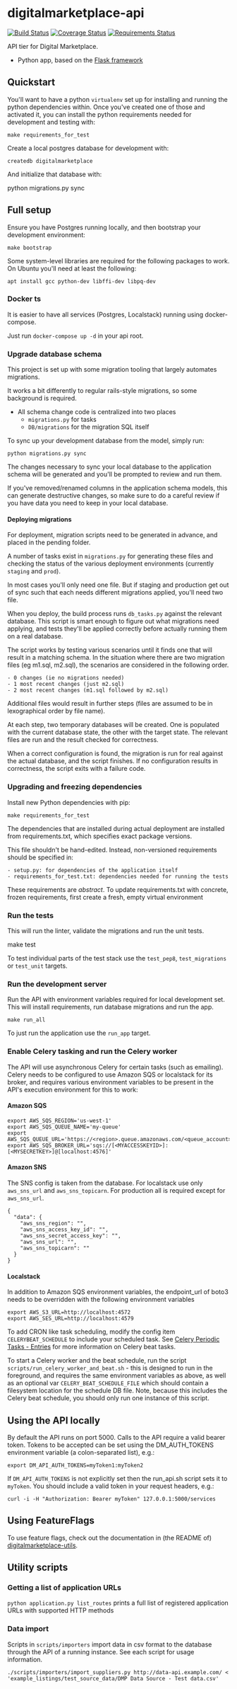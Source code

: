 # digitalmarketplace-api

[![Build Status](https://travis-ci.org/alphagov/digitalmarketplace-api.svg?branch=master)](https://travis-ci.org/alphagov/digitalmarketplace-api)
[![Coverage Status](https://coveralls.io/repos/alphagov/digitalmarketplace-api/badge.svg?branch=master&service=github)](https://coveralls.io/github/alphagov/digitalmarketplace-api?branch=master)
[![Requirements Status](https://requires.io/github/alphagov/digitalmarketplace-api/requirements.svg?branch=master)](https://requires.io/github/alphagov/digitalmarketplace-api/requirements/?branch=master)

API tier for Digital Marketplace.

- Python app, based on the [Flask framework](http://flask.pocoo.org/)

## Quickstart

You'll want to have a python `virtualenv` set up for installing and running the python dependencies within. Once you've created one of those and activated it, you can install the python requirements needed for development and testing with:

	make requirements_for_test

Create a local postgres database for development with:

	createdb digitalmarketplace

And initialize that database with:

 python migrations.py sync


## Full setup

Ensure you have Postgres running locally, and then bootstrap your development environment:

	make bootstrap

Some system-level libraries are required for the following packages to work. On Ubuntu you'll need at least the following:

	apt install gcc python-dev libffi-dev libpq-dev

### Docker ts

It is easier to have all services (Postgres, Localstack) running using docker-compose.

Just run `docker-compose up -d` in your api root.

### Upgrade database schema

This project is set up with some migration tooling that largely automates migrations.

It works a bit differently to regular rails-style migrations, so some background is required.

- All schema change code is centralized into two places
	- `migrations.py` for tasks
	- `DB/migrations` for the migration SQL itself

To sync up your development database from the model, simply run:

	python migrations.py sync

The changes necessary to sync your local database to the application schema will be generated and you'll be prompted to review and run them.

If you've removed/renamed columns in the application schema models, this can generate destructive changes, so make sure to do a careful review if you have data you need to keep in your local database.

#### Deploying migrations

For deployment, migration scripts need to be generated in advance, and placed in the pending folder.

A number of tasks exist in `migrations.py` for generating these files and checking the status of the various deployment environments (currently `staging` and `prod`).

In most cases you'll only need one file. But if staging and production get out of sync such that each needs different migrations applied, you'll need two file.

When you deploy, the build process runs `db_tasks.py` against the relevant database. This script is smart enough to figure out what migrations need applying, and tests they'll be applied correctly before actually running them on a real database.

The script works by testing various scenarios until it finds one that will result in a matching schema. In the situation where there are two migration files (eg m1.sql, m2.sql), the scenarios are considered in the following order.

	- 0 changes (ie no migrations needed)
	- 1 most recent changes (just m2.sql)
	- 2 most recent changes (m1.sql followed by m2.sql)

Additional files would result in further steps (files are assumed to be in lexographical order by file name).

At each step, two temporary databases will be created. One is populated with the current database state, the other with the target state. The relevant files are run and the result checked for correctness.

When a correct configuration is found, the migration is run for real against the actual database, and the script finishes. If no configuration results in correctness, the script exits with a failure code.

### Upgrading and freezing dependencies

Install new Python dependencies with pip:

	make requirements_for_test

The dependencies that are installed during actual deployment are installed from requirements.txt, which specifies exact package versions.

This file shouldn't be hand-edited. Instead, non-versioned requirements should be specified in:

	- setup.py: for dependencies of the application itself
	- requirements_for_test.txt: dependencies needed for running the tests

These requirements are *abstract*. To update requirements.txt with concrete, frozen requirements, first create a fresh, empty virtual environment


### Run the tests

This will run the linter, validate the migrations and run the unit tests.

  make test

To test individual parts of the test stack use the `test_pep8`, `test_migrations`
or `test_unit` targets.

### Run the development server

Run the API with environment variables required for local development set.
This will install requirements, run database migrations and run the app.

```make run_all```

To just run the application use the `run_app` target.

### Enable Celery tasking and run the Celery worker

The API will use asynchronous Celery for certain tasks (such as emailing).
Celery needs to be configured to use Amazon SQS or localstack for its broker, and requires various environment variables to be present in the API's execution environment for this to work:

#### Amazon SQS
```
export AWS_SQS_REGION='us-west-1'
export AWS_SQS_QUEUE_NAME='my-queue'
export AWS_SQS_QUEUE_URL='https://<region>.queue.amazonaws.com/<queue_account>/<queue_name>'
export AWS_SQS_BROKER_URL='sqs://[<MYACCESSKEYID>]:[<MYSECRETKEY>]@[localhost:4576]'
```

#### Amazon SNS
The SNS config is taken from the database. For localstack use only `aws_sns_url` and `aws_sns_topicarn`. For production all is required except for `aws_sns_url`.
```
{
  "data": {
    "aws_sns_region": "",
    "aws_sns_access_key_id": "",
    "aws_sns_secret_access_key": "",
    "aws_sns_url": "",
    "aws_sns_topicarn": ""
  }
}
```

#### Localstack
In addition to Amazon SQS environment variables, the endpoint_url of boto3 needs to be overridden with the following environment variables
```
export AWS_S3_URL=http://localhost:4572
export AWS_SES_URL=http://localhost:4579
```

To add CRON like task scheduling, modify the config item `CELERYBEAT_SCHEDULE` to include your scheduled task. See [Celery Periodic Tasks - Entries](http://docs.celeryproject.org/en/latest/userguide/periodic-tasks.html) for more information on Celery beat tasks.

To start a Celery worker and the beat schedule, run the script `scripts/run_celery_worker_and_beat.sh` - this is designed to run in the foreground, and requires the same environment variables as above, as well as an optional var `CELERY_BEAT_SCHEDULE_FILE` which should contain a filesystem location for the schedule DB file. Note, because this includes the Celery beat schedule, you should only run one instance of this script.

## Using the API locally

By default the API runs on port 5000. Calls to the API require a valid bearer
token. Tokens to be accepted can be set using the DM_AUTH_TOKENS environment
variable (a colon-separated list), e.g.:

```export DM_API_AUTH_TOKENS=myToken1:myToken2```

If ``DM_API_AUTH_TOKENS`` is not explicitly set then the run_api.sh script sets
it to ``myToken``. You should include a valid token in your request headers,
e.g.:

```
curl -i -H "Authorization: Bearer myToken" 127.0.0.1:5000/services
```

## Using FeatureFlags

To use feature flags, check out the documentation in (the README of)
[digitalmarketplace-utils](https://github.com/alphagov/digitalmarketplace-utils#using-featureflags).


## Utility scripts

### Getting a list of application URLs

`python application.py list_routes` prints a full list of registered application URLs with supported HTTP methods

### Data import

Scripts in `scripts/importers` import data in csv format to the database through the API of a running instance.
See each script for usage information.

	./scripts/importers/import_suppliers.py http://data-api.example.com/ < 'example_listings/test_source_data/DMP Data Source - Test data.csv'
